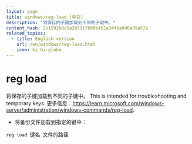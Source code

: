 ```yaml
---
layout: page
title: windows/reg-load (中文)
description: "将保存的子键加载到不同的子键中。"
content_hash: 2c1592b0c5a2b5317600b451e34f6a0d6a89a572
related_topics:
  - title: English version
    url: /en/windows/reg-load.html
    icon: bi bi-globe
---
```

# reg load

将保存的子键加载到不同的子键中。
This is intended for troubleshooting and temporary keys.
更多信息：<https://learn.microsoft.com/windows-server/administration/windows-commands/reg-load>.

- 将备份文件加载到指定的键中：

`reg load `<span class="tldr-var badge badge-pill bg-dark-lm bg-white-dm text-white-lm text-dark-dm font-weight-bold">键名</span>` `<span class="tldr-var badge badge-pill bg-dark-lm bg-white-dm text-white-lm text-dark-dm font-weight-bold">文件的路径</span>
